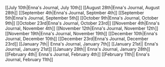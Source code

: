 [[July 10th|Enna's Journal, July 10th]]
[[August 28th|Enna's Journal, August 28th]]
[[September 4th|Enna's Journal, Septmber 4th]]
[[September 5th|Enna's Journal, September 5th]]
[[October 9th|Enna's Journal, October 9th]]
[[October 23rd|Enna's Journal, October 23rd]]
[[November 4th|Enna's Journal, November 4th]]
[[November 12th|Enna's Journal, November 12th]]
[[November 19th|Enna's Journal, November 19th]]
[[December 10th|Enna's Journal, December 10th]]
[[December 23rd|Enna's Journal, December 23rd]]
[[January 7th|| Enna's Journal, January 7th]]
[[January 21st|| Enna's Journal, January 21st]]
[[January 28th|| Enna's Journal, January 28th]]
[[February 4th|| Enna's Journal, February 4th]]
[[February 11th|| Enna's Journal, February 11th]]